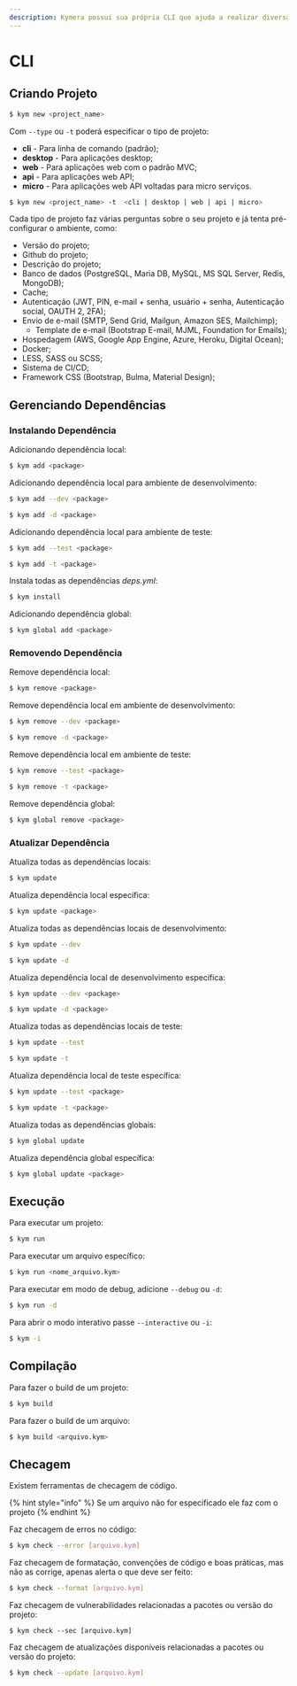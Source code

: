 ```yaml
---
description: Kymera possui sua própria CLI que ajuda a realizar diversas tarefas.
---
```


# CLI

## Criando Projeto

```bash
$ kym new <project_name>
```

Com `--type` ou `-t` poderá especificar o tipo de projeto:

* **cli** - Para linha de comando (padrão);
* **desktop** - Para aplicações desktop;
* **web** - Para aplicações web com o padrão MVC;
* **api** - Para aplicações web API;
* **micro** - Para aplicações web API voltadas para micro serviços.

```bash
$ kym new <project_name> -t  <cli | desktop | web | api | micro>
```

Cada tipo de projeto faz várias perguntas sobre o seu projeto e já tenta pré-configurar o ambiente, como:

* Versão do projeto;
* Github do projeto;
* Descrição do projeto;
* Banco de dados (PostgreSQL, Maria DB, MySQL, MS SQL Server, Redis, MongoDB);
* Cache;
* Autenticação (JWT, PIN, e-mail + senha, usuário + senha, Autenticação social, OAUTH 2, 2FA);
* Envio de e-mail (SMTP, Send Grid, Mailgun, Amazon SES, Mailchimp);
  * Template de e-mail (Bootstrap E-mail, MJML, Foundation for Emails);
* Hospedagem (AWS, Google App Engine, Azure, Heroku, Digital Ocean);
* Docker;
* LESS, SASS ou SCSS;
* Sistema de CI/CD;
* Framework CSS (Bootstrap, Bulma, Material Design);

## Gerenciando Dependências

### Instalando Dependência

Adicionando dependência local:

```bash
$ kym add <package>
```

Adicionando dependência local para ambiente de desenvolvimento:

```bash
$ kym add --dev <package>
```

```bash
$ kym add -d <package>
```

Adicionando dependência local para ambiente de teste:

```bash
$ kym add --test <package>
```

```bash
$ kym add -t <package>
```

Instala todas as dependências _deps.yml_:

```bash
$ kym install
```

Adicionando dependência global:

```bash
$ kym global add <package>
```

### Removendo Dependência

Remove dependência local:

```bash
$ kym remove <package>
```

Remove dependência local em ambiente de desenvolvimento:

```bash
$ kym remove --dev <package>
```

```bash
$ kym remove -d <package>
```

Remove dependência local em ambiente de teste:

```bash
$ kym remove --test <package>
```

```bash
$ kym remove -t <package>
```

Remove dependência global:

```bash
$ kym global remove <package>
```

### Atualizar Dependência

Atualiza todas as dependências locais:

```bash
$ kym update
```

Atualiza dependência local específica:

```bash
$ kym update <package>
```

Atualiza todas as dependências locais de desenvolvimento:

```bash
$ kym update --dev
```

```bash
$ kym update -d
```

Atualiza dependência local de desenvolvimento específica:

```bash
$ kym update --dev <package>
```

```bash
$ kym update -d <package>
```

Atualiza todas as dependências locais de teste:

```bash
$ kym update --test
```

```bash
$ kym update -t
```

Atualiza dependência local de teste específica:

```bash
$ kym update --test <package>
```

```bash
$ kym update -t <package>
```

Atualiza todas as dependências globais:

```bash
$ kym global update
```

Atualiza dependência global específica:

```bash
$ kym global update <package>
```

## Execução

Para executar um projeto:

```bash
$ kym run
```

Para executar um arquivo específico:

```bash
$ kym run <nome_arquivo.kym>
```

Para executar em modo de debug, adicione `--debug` ou `-d`:

```bash
$ kym run -d
```

Para abrir o modo interativo passe `--interactive` ou `-i`:

```bash
$ kym -i
```

## Compilação

Para fazer o build de um projeto:

```bash
$ kym build
```

Para fazer o build de um arquivo:

```bash
$ kym build <arquivo.kym>
```

## Checagem

Existem ferramentas de checagem de código.

{% hint style="info" %}
Se um arquivo não for especificado ele faz com o projeto
{% endhint %}

Faz checagem de erros no código:

```bash
$ kym check --error [arquivo.kym]
```

Faz checagem de formatação, convenções de código e boas práticas, mas não as corrige, apenas alerta o que deve ser feito:

```bash
$ kym check --format [arquivo.kym]
```

Faz checagem de vulnerabilidades relacionadas a pacotes ou versão do projeto:

```
$ kym check --sec [arquivo.kym]
```

Faz checagem de atualizações disponíveis relacionadas a pacotes ou versão do projeto:

```bash
$ kym check --update [arquivo.kym]
```

